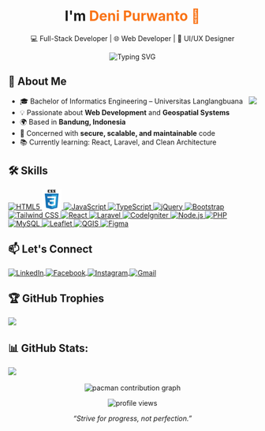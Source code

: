 <h1 align="center">I'm <span style="color:#f97316;">Deni Purwanto 👋</span></h1>
<p align="center">
  💻 Full-Stack Developer | 🌐 Web Developer | 🎨 UI/UX Designer
</p>

<p align="center">
  <img src="https://readme-typing-svg.demolab.com?font=Fira+Code&weight=500&size=20&pause=1000&color=22C55E&center=true&vCenter=true&width=435&lines=React+%2B+Laravel+Developer;Web+GIS+%7C+REST+API;Open+to+Collaborate+%F0%9F%91%8D" alt="Typing SVG" />
</p>


## 🚀 About Me

<img align="right" height="150" src="https://media.giphy.com/media/M9gbBd9nbDrOTu1Mqx/giphy.gif"  />

- 🎓 Bachelor of Informatics Engineering – Universitas Langlangbuana  
- 💡 Passionate about **Web Development** and **Geospatial Systems**
- 🌍 Based in **Bandung, Indonesia**
- 🔐 Concerned with **secure, scalable, and maintainable** code  
- 📚 Currently learning: React, Laravel, and Clean Architecture


## 🛠️ Skills
<p align="left">
  <a href="https://developer.mozilla.org/en-US/docs/Web/HTML" target="_blank">
    <img src="https://cdn.simpleicons.org/html5/E34F26" alt="HTML5" height="30" width="40" />
  </a>
  <a href="https://www.w3schools.com/css/" target="_blank" rel="noreferrer">
    <img src="https://raw.githubusercontent.com/devicons/devicon/master/icons/css3/css3-original-wordmark.svg" alt="css3" width="40" height="40" />
  </a>
  <a href="https://developer.mozilla.org/en-US/docs/Web/JavaScript" target="_blank">
    <img src="https://cdn.simpleicons.org/javascript/F7DF1E" alt="JavaScript" height="30" width="40" />
  </a>
  <a href="https://www.typescriptlang.org" target="_blank">
    <img src="https://cdn.simpleicons.org/typescript/3178C6" alt="TypeScript" height="30" width="40" />
  </a>
  <a href="https://jquery.com" target="_blank">
    <img src="https://cdn.simpleicons.org/jquery/0769AD" alt="jQuery" height="30" width="40" />
  </a>
  <a href="https://getbootstrap.com" target="_blank">
    <img src="https://cdn.simpleicons.org/bootstrap/7952B3" alt="Bootstrap" height="30" width="40" />
  </a>
  <a href="https://tailwindcss.com" target="_blank">
    <img src="https://cdn.simpleicons.org/tailwindcss/06B6D4" alt="Tailwind CSS" height="30" width="40" />
  </a>
  <a href="https://react.dev" target="_blank">
    <img src="https://cdn.simpleicons.org/react/61DAFB" alt="React" height="30" width="40" />
  </a>
  <a href="https://laravel.com" target="_blank">
    <img src="https://cdn.simpleicons.org/laravel/FF2D20" alt="Laravel" height="30" width="40" />
  </a>
  <a href="https://codeigniter.com" target="_blank">
    <img src="https://cdn.simpleicons.org/codeigniter/EE4623" alt="CodeIgniter" height="30" width="40" />
  </a>
  <a href="https://nodejs.org" target="_blank">
    <img src="https://cdn.simpleicons.org/nodedotjs/339933" alt="Node.js" height="30" width="40" />
  </a>
  <a href="https://www.php.net" target="_blank">
    <img src="https://cdn.simpleicons.org/php/777BB4" alt="PHP" height="30" width="40" />
  </a>
  <a href="https://www.mysql.com" target="_blank">
    <img src="https://cdn.simpleicons.org/mysql/4479A1" alt="MySQL" height="30" width="40" />
  </a>
  <a href="https://leafletjs.com" target="_blank">
    <img src="https://cdn.simpleicons.org/leaflet/199900" alt="Leaflet" height="30" width="40" />
  </a>
  <a href="https://qgis.org" target="_blank">
    <img src="https://cdn.simpleicons.org/qgis/589632" alt="QGIS" height="30" width="40" />
  </a>
  <a href="https://www.figma.com" target="_blank">
    <img src="https://cdn.simpleicons.org/figma/F24E1E" alt="Figma" height="30" width="40" />
  </a>
</p>

## 📫 Let's Connect
<p align="left">
<a href="https://www.linkedin.com/in/deni-purwanto-b9a557223/" target="blank">
  <img align="center" src="https://raw.githubusercontent.com/rahuldkjain/github-profile-readme-generator/master/src/images/icons/Social/linked-in-alt.svg" alt="LinkedIn" height="30" width="40" />
</a>
<a href="https://www.facebook.com/deni.purwanto.754703" target="blank">
  <img align="center" src="https://raw.githubusercontent.com/rahuldkjain/github-profile-readme-generator/master/src/images/icons/Social/facebook.svg" alt="Facebook" height="30" width="40" />
</a>
<a href="https://instagram.com/deniiprwnt" target="blank">
  <img align="center" src="https://raw.githubusercontent.com/rahuldkjain/github-profile-readme-generator/master/src/images/icons/Social/instagram.svg" alt="Instagram" height="30" width="40" />
</a>
<a href="mailto:denipurwanto800@gmail.com" target="blank">
  <img align="center" src="https://cdn.simpleicons.org/gmail/EA4335" alt="Gmail" height="30" width="40" />
</a>
</p>


## 🏆 GitHub Trophies
![](https://github-profile-trophy.vercel.app/?username=denipurwanto10&theme=radical&no-frame=false&no-bg=true&margin-w=4)

## 📊 GitHub Stats:
![](https://github-readme-stats.vercel.app/api/top-langs/?username=denipurwanto10&theme=dracula&hide_border=false&include_all_commits=true&count_private=false&layout=compact)
<br clear="both">

<div align="center">
<picture>
  <source media="(prefers-color-scheme: dark)" srcset="https://raw.githubusercontent.com/denipurwanto10/denipurwanto10/output/pacman-contribution-graph-dark.svg">
  <source media="(prefers-color-scheme: light)" srcset="https://raw.githubusercontent.com/denipurwanto10/denipurwanto10/output/pacman-contribution-graph.svg">
  <img alt="pacman contribution graph" src="https://raw.githubusercontent.com/denipurwanto10/denipurwanto10/output/pacman-contribution-graph.svg">
</picture>

</div>

<p align="center">
  <img src="https://komarev.com/ghpvc/?username=denipurwanto10&style=flat-square&color=orange" alt="profile views"/>
</p>


<p align="center">
  <em>“Strive for progress, not perfection.”</em>
</p>
